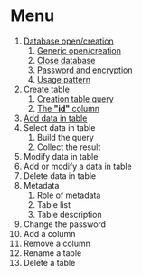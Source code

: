 # Menu

1. [Database open/creation](DatabaseOpenCreation.md#database-open/creation)
   1. [Generic open/creation](DatabaseOpenCreation.md#generic-open/creation)
   1. [Close database](DatabaseOpenCreation.md#close-database)
   1. [Password and encryption](DatabaseOpenCreation.md#password-and-encryption)
   1. [Usage pattern](DatabaseOpenCreation.md#usage-pattern)
1. [Create table](CreateTable.md#create-table)
   1. [Creation table query](CreateTable.md#creation-table-query)
   1. [The **"id"** column](CreateTable.md#the-**"id"**-column)
1. [Add data in table](AddData.md#add-data-in-table)
1. Select data in table
   1. Build the query
   1. Collect the result
1. Modify data in table
1. Add or modify a data in table
1. Delete data in table
1. Metadata
   1. Role of metadata
   1. Table list
   1. Table description
1. Change the password
1. Add a column
1. Remove a column
1. Rename a table
1. Delete a table
